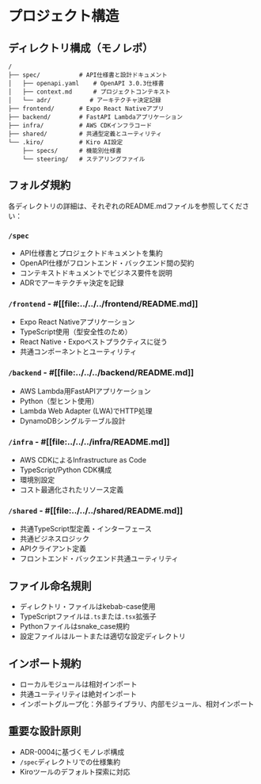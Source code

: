 # プロジェクト構造

## ディレクトリ構成（モノレポ）

```
/
├── spec/           # API仕様書と設計ドキュメント
│   ├── openapi.yaml    # OpenAPI 3.0.3仕様書
│   ├── context.md      # プロジェクトコンテキスト
│   └── adr/           # アーキテクチャ決定記録
├── frontend/       # Expo React Nativeアプリ
├── backend/        # FastAPI Lambdaアプリケーション
├── infra/          # AWS CDKインフラコード
├── shared/         # 共通型定義とユーティリティ
└── .kiro/          # Kiro AI設定
    ├── specs/      # 機能別仕様書
    └── steering/   # ステアリングファイル
```

## フォルダ規約

各ディレクトリの詳細は、それぞれのREADME.mdファイルを参照してください：

### `/spec`
- API仕様書とプロジェクトドキュメントを集約
- OpenAPI仕様がフロントエンド・バックエンド間の契約
- コンテキストドキュメントでビジネス要件を説明
- ADRでアーキテクチャ決定を記録

### `/frontend` - #[[file:../../../frontend/README.md]]
- Expo React Nativeアプリケーション
- TypeScript使用（型安全性のため）
- React Native・Expoベストプラクティスに従う
- 共通コンポーネントとユーティリティ

### `/backend` - #[[file:../../../backend/README.md]]
- AWS Lambda用FastAPIアプリケーション
- Python（型ヒント使用）
- Lambda Web Adapter (LWA)でHTTP処理
- DynamoDBシングルテーブル設計

### `/infra` - #[[file:../../../infra/README.md]]
- AWS CDKによるInfrastructure as Code
- TypeScript/Python CDK構成
- 環境別設定
- コスト最適化されたリソース定義

### `/shared` - #[[file:../../../shared/README.md]]
- 共通TypeScript型定義・インターフェース
- 共通ビジネスロジック
- APIクライアント定義
- フロントエンド・バックエンド共通ユーティリティ

## ファイル命名規則
- ディレクトリ・ファイルはkebab-case使用
- TypeScriptファイルは`.ts`または`.tsx`拡張子
- Pythonファイルはsnake_case規約
- 設定ファイルはルートまたは適切な設定ディレクトリ

## インポート規約
- ローカルモジュールは相対インポート
- 共通ユーティリティは絶対インポート
- インポートグループ化：外部ライブラリ、内部モジュール、相対インポート

## 重要な設計原則
- ADR-0004に基づくモノレポ構成
- `/spec`ディレクトリでの仕様集約
- Kiroツールのデフォルト探索に対応